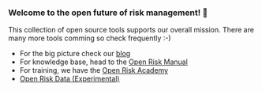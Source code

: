 ### Welcome to the open future of risk management! 👋

This collection of open source tools supports our overall mission. There are many more tools comming so check frequently :-)

- For the big picture check our [blog](https://www.openriskmanagement.com/)
- For knowledge base, head to the [Open Risk Manual](https://www.openriskmanual.org/wiki/Main_Page)
- For training, we have the [Open Risk Academy](https://www.openriskacademy.com/) 
- [Open Risk Data (Experimental)](https://www.openriskmanual.org/data/index.php/Main_Page)

<!--
**open-risk/open-risk** is a ✨ _special_ ✨ repository because its `README.md` (this file) appears on your GitHub profile.

Here are some ideas to get you started:

- 🔭 I’m currently working on ...
- 🌱 I’m currently learning ...
- 👯 I’m looking to collaborate on ...
- 🤔 I’m looking for help with ...
- 💬 Ask me about ...
- 📫 How to reach me: ...
- 😄 Pronouns: ...
- ⚡ Fun fact: ...
-->

